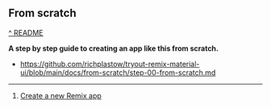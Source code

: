 ## From scratch

[^ README](../../README.md)

**A step by step guide to creating an app like this from scratch.**

- <https://github.com/richplastow/tryout-remix-material-ui/blob/main/docs/from-scratch/step-00-from-scratch.md>

---

1. [Create a new Remix app](./step-01-create-a-new-remix-app.md)
